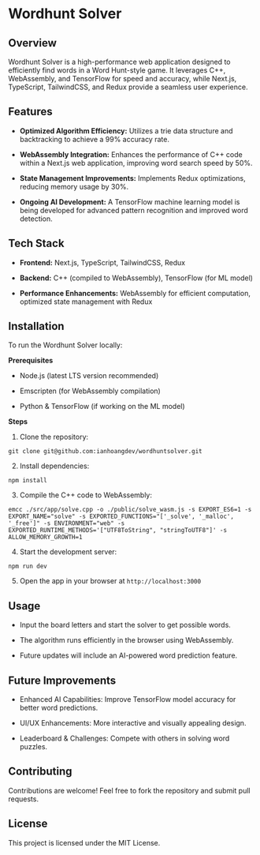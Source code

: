 # Wordhunt Solver

## Overview

Wordhunt Solver is a high-performance web application designed to efficiently find words in a Word Hunt-style game. It leverages C++, WebAssembly, and TensorFlow for speed and accuracy, while Next.js, TypeScript, TailwindCSS, and Redux provide a seamless user experience.

## Features

- **Optimized Algorithm Efficiency:** Utilizes a trie data structure and backtracking to achieve a 99% accuracy rate.

- **WebAssembly Integration:** Enhances the performance of C++ code within a Next.js web application, improving word search speed by 50%.

- **State Management Improvements:** Implements Redux optimizations, reducing memory usage by 30%.

- **Ongoing AI Development:** A TensorFlow machine learning model is being developed for advanced pattern recognition and improved word detection.

## Tech Stack

- **Frontend:** Next.js, TypeScript, TailwindCSS, Redux

- **Backend:** C++ (compiled to WebAssembly), TensorFlow (for ML model)

- **Performance Enhancements:** WebAssembly for efficient computation, optimized state management with Redux

## Installation

To run the Wordhunt Solver locally:

**Prerequisites**

- Node.js (latest LTS version recommended)

- Emscripten (for WebAssembly compilation)

- Python & TensorFlow (if working on the ML model)

**Steps**

1. Clone the repository:

`git clone git@github.com:ianhoangdev/wordhuntsolver.git`

2. Install dependencies:

`npm install`

3. Compile the C++ code to WebAssembly:

`emcc ./src/app/solve.cpp -o ./public/solve_wasm.js -s EXPORT_ES6=1 -s EXPORT_NAME="solve" -s EXPORTED_FUNCTIONS="['_solve', '_malloc', '_free']" -s ENVIRONMENT="web" -s EXPORTED_RUNTIME_METHODS='["UTF8ToString", "stringToUTF8"]' -s ALLOW_MEMORY_GROWTH=1`

4. Start the development server:

`npm run dev`

5. Open the app in your browser at `http://localhost:3000`

## Usage

- Input the board letters and start the solver to get possible words.

- The algorithm runs efficiently in the browser using WebAssembly.

- Future updates will include an AI-powered word prediction feature.

## Future Improvements

- Enhanced AI Capabilities: Improve TensorFlow model accuracy for better word predictions.

- UI/UX Enhancements: More interactive and visually appealing design.

- Leaderboard & Challenges: Compete with others in solving word puzzles.

## Contributing

Contributions are welcome! Feel free to fork the repository and submit pull requests.

## License

This project is licensed under the MIT License.

